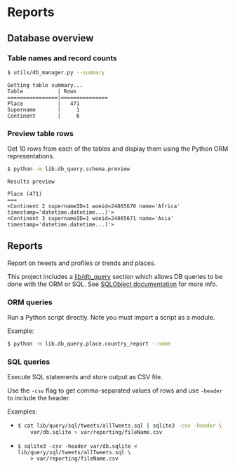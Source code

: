 # Reports

## Database overview

### Table names and record counts

```bash
$ utils/db_manager.py --summary
```

```
Getting table summary...
Table           | Rows
================|===============
Place           |   471
Supername       |     1
Continent       |     6
```

### Preview table rows

Get 10 rows from each of the tables and display them using the Python ORM representations.

```bash
$ python -m lib.db_query.schema.preview
```

```
Results preview

Place (471)
===
<Continent 2 supernameID=1 woeid=24865670 name='Africa' timestamp='datetime.datetime...)'>
<Continent 3 supernameID=1 woeid=24865671 name='Asia' timestamp='datetime.datetime...)'>
```

## Reports

Report on tweets and profiles or trends and places.

This project includes a [lib/db_query](https://github.com/MichaelCurrin/twitterverse/tree/master/app/lib/db_query) section which allows DB queries to be done with the ORM or SQL. See [SQLObject documentation](http://www.sqlobject.org/) for more info.

### ORM queries

Run a Python script directly. Note you must import a script as a module.

Example:

```bash
$ python -m lib.db_query.place.country_report --name
```

### SQL queries

Execute SQL statements and store output as CSV file.

Use the `-csv` flag to get comma-separated values of rows and use `-header` to include the header.

Examples:

-   ```bash
    $ cat lib/query/sql/tweets/allTweets.sql | sqlite3 -csv -header \
        var/db.sqlite > var/reporting/fileName.csv
    ```
-   ```
    $ sqlite3 -csv -header var/db.sqlite < lib/query/sql/tweets/allTweets.sql \
        > var/reporting/fileName.csv
    ```
